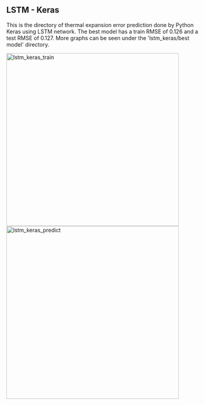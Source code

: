 ## LSTM - Keras
This is the directory of thermal expansion error prediction done by Python Keras using LSTM network. The best model has a train RMSE of 0.126 and a test RMSE of 0.127. More graphs can be seen under the 'lstm_keras/best model' directory.

<img width="450" alt="lstm_keras_train" src="https://github.com/ruoheng-du/thermal-expansion-error-prediction/raw/main/lstm_keras/best model/#95-train.png">
<img width="450" alt="lstm_keras_predict" src="https://github.com/ruoheng-du/thermal-expansion-error-prediction/raw/main/lstm_keras/best model/#95-predict.png">

